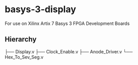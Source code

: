 # basys-3-display
For use on Xilinx Artix 7 Basys 3 FPGA Development Boards

## Hierarchy
├── Display.v
    ├── Clock_Enable.v
    ├── Anode_Driver.v
    └── Hex_To_Sev_Seg.v
